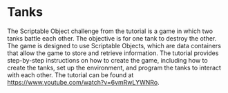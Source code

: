 # Tanks
The Scriptable Object challenge from the tutorial is a game in which two tanks battle each other. The objective is for one tank to destroy the other. The game is designed to use Scriptable Objects, which are data containers that allow the game to store and retrieve information. The tutorial provides step-by-step instructions on how to create the game, including how to create the tanks, set up the environment, and program the tanks to interact with each other.
The tutorial can be found at https://www.youtube.com/watch?v=6vmRwLYWNRo.
